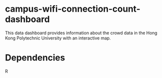 # campus-wifi-connection-count-dashboard

This data dashboard provides information about the crowd data in the Hong Kong Polytechnic University with an interactive map.

# Dependencies
R
